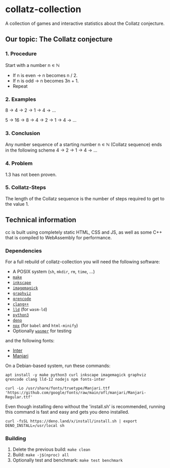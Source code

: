 # collatz-collection
A collection of games and interactive statistics about the Collatz conjecture.

## Our topic: The Collatz conjecture
### 1. Procedure
Start with a number n ∊ ℕ
- If n is even → n becomes n / 2.
- If n is odd → n becomes 3n + 1.
- Repeat

### 2. Examples
8 → 4 → 2 → 1 → 4 → ...

5 → 16 → 8 → 4 → 2 → 1 → 4 → ...

### 3. Conclusion
Any number sequence of a starting number n ∊ ℕ (Collatz sequence)
ends in the following scheme 4 → 2 → 1 → 4 → ...

### 4. Problem
1.3 has not been proven.

### 5. Collatz-Steps
The length of the Collatz sequence is the number of steps required
to get to the value 1.

## Technical information
cc is built using completely static HTML, CSS and JS, as well as some C++ that
is compiled to WebAssembly for performance.

### Dependencies

For a full rebuild of collatz-collection you will need the following software:

* A POSIX system (`sh`, `mkdir`, `rm`, `time`, ...)
* [`make`](https://www.gnu.org/software/make/)
* [`inkscape`](https://inkscape.org)
* [`imagemagick`](https://imagemagick.org)
* [`graphviz`](https://graphviz.org)
* [`qrencode`](https://fukuchi.org/works/qrencode/)
* [`clang++`](https://clang.llvm.org)
* [`lld`](https://lld.llvm.org) (for `wasm-ld`)
* [`python3`](https://www.python.org)
* [`deno`](https://deno.land)
* [`npx`](https://npmjs.com) (for `babel` and `html-minify`)
* Optionally [`wasmer`](https://wasmer.io) for testing

and the following fonts:

* [Inter](https://fonts.google.com/specimen/Inter)
* [Manjari](https://fonts.google.com/specimen/Manjari)

On a Debian-based system, run these commands:

```
apt install -y make python3 curl inkscape imagemagick graphviz qrencode clang lld-12 nodejs npm fonts-inter
```
```
curl -Lo /usr/share/fonts/truetype/Manjari.ttf 'https://github.com/google/fonts/raw/main/ofl/manjari/Manjari-Regular.ttf'
```

Even though installing deno without the 'install.sh' is recommended, running this command is fast and easy and gets you deno installed.
```
curl -fsSL https://deno.land/x/install/install.sh | export DENO_INSTALL=/usr/local sh
```

### Building
1. Delete the previous build: `make clean`
2. Build: `make -j$(nproc) all`
3. Optionally test and benchmark: `make test benchmark`
